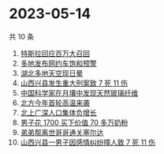 # 2023-05-14

共 10 条

<!-- BEGIN -->
<!-- 最后更新时间 Sun May 14 2023 15:06:12 GMT+0800 (China Standard Time) -->

1. [特斯拉回应百万大召回](https://www.zhihu.com/search?q=%E7%89%B9%E6%96%AF%E6%8B%89%E5%9B%9E%E5%BA%94%E7%99%BE%E4%B8%87%E5%A4%A7%E5%8F%AC%E5%9B%9E)
1. [多地发布网约车饱和预警](https://www.zhihu.com/search?q=%E5%A4%9A%E5%9C%B0%E5%8F%91%E5%B8%83%E7%BD%91%E7%BA%A6%E8%BD%A6%E9%A5%B1%E5%92%8C%E9%A2%84%E8%AD%A6)
1. [湖北多地天空现日晕](https://www.zhihu.com/search?q=%E6%B9%96%E5%8C%97%E5%A4%9A%E5%9C%B0%E5%A4%A9%E7%A9%BA%E7%8E%B0%E6%97%A5%E6%99%95)
1. [山西兴县发生重大刑案致 7 死 11 伤](https://www.zhihu.com/search?q=%E5%B1%B1%E8%A5%BF%E5%85%B4%E5%8E%BF%E5%8F%91%E7%94%9F%E9%87%8D%E5%A4%A7%E5%88%91%E6%A1%88%E8%87%B4%207%20%E6%AD%BB%2011%20%E4%BC%A4)
1. [中国科学家在月壤中发现天然玻璃纤维](https://www.zhihu.com/search?q=%E4%B8%AD%E5%9B%BD%E7%A7%91%E5%AD%A6%E5%AE%B6%E5%9C%A8%E6%9C%88%E5%A3%A4%E4%B8%AD%E5%8F%91%E7%8E%B0%E5%A4%A9%E7%84%B6%E7%8E%BB%E7%92%83%E7%BA%A4%E7%BB%B4)
1. [北方今年首轮高温来袭](https://www.zhihu.com/search?q=%E5%8C%97%E6%96%B9%E4%BB%8A%E5%B9%B4%E9%A6%96%E8%BD%AE%E9%AB%98%E6%B8%A9%E6%9D%A5%E8%A2%AD)
1. [北上广深人口集体负增长](https://www.zhihu.com/search?q=%E5%8C%97%E4%B8%8A%E5%B9%BF%E6%B7%B1%E4%BA%BA%E5%8F%A3%E9%9B%86%E4%BD%93%E8%B4%9F%E5%A2%9E%E9%95%BF)
1. [男子花 1700 买下价值 70 多万奶粉](https://www.zhihu.com/search?q=%E7%94%B7%E5%AD%90%E8%8A%B1%201700%20%E4%B9%B0%E4%B8%8B%E4%BB%B7%E5%80%BC%2070%20%E5%A4%9A%E4%B8%87%E5%A5%B6%E7%B2%89)
1. [弟弟帮离世哥哥通关塞尔达](https://www.zhihu.com/search?q=%E5%BC%9F%E5%BC%9F%E5%B8%AE%E7%A6%BB%E4%B8%96%E5%93%A5%E5%93%A5%E9%80%9A%E5%85%B3%E5%A1%9E%E5%B0%94%E8%BE%BE)
1. [山西兴县一男子因感情纠纷撞人致 7 死 11 伤](https://www.zhihu.com/search?q=%E5%B1%B1%E8%A5%BF%E5%85%B4%E5%8E%BF%E4%B8%80%E7%94%B7%E5%AD%90%E5%9B%A0%E6%84%9F%E6%83%85%E7%BA%A0%E7%BA%B7%E6%92%9E%E4%BA%BA%E8%87%B4%207%20%E6%AD%BB%2011%20%E4%BC%A4)

<!-- END -->
